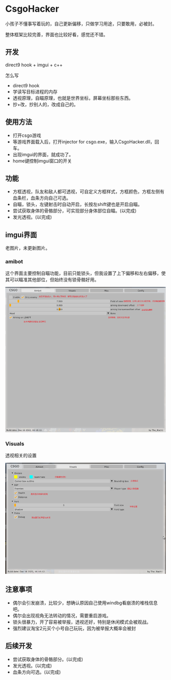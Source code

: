 # CsgoHacker

小孩子不懂事写着玩的，自己更新偏移，只做学习用途，只要敢用，必被封。

整体框架比较完善，界面也比较好看，感觉还不错。

## 开发

direct9 hook + imgui + c++

怎么写

- direct9 hook
- 学读写目标进程的内存
- 透视原理，自瞄原理，也就是世界坐标，屏幕坐标那些东西。
- 抄+改，抄别人的，改成自己的。

## 使用方法

- 打开csgo游戏
- 等游戏界面载入后，打开injector for csgo.exe，输入CsgoHacker.dll，回车。
- 出现imgui的界面，就成功了。
- home键控制imgui窗口的开关

## 功能

- 方框透视，队友和敌人都可透视，可自定义方框样式，方框颜色，方框左侧有血条栏，血条方向自己可选。
- 自瞄，锁头，左键射击时自动开启，长按左shift键也是开启自瞄。
- 尝试获取身体的骨骼部分，可实现部分身体部位自瞄。(以完成)
- 发光透视。(以完成)

## imgui界面

老图片，未更新图片。

### amibot

这个界面主要控制自瞄功能，目前只能锁头，但我设置了上下偏移和左右偏移，使其可以瞄准其他部位，但始终没有锁骨骼好用。

![](.\img\1.png)

### Visuals

透视相关的设置

![](.\img\2.png)



## 注意事项

- 偶尔会引发崩溃，比较少，想确认原因自己使用windbg看崩溃的堆栈信息吧。
- 偶尔会出现视角无法转动的情况，需要重启游戏。
- 锁头很暴力，开了容易被举报，透视还好，特别是休闲模式会被观战。
- 强烈建议淘宝2元买个小号自己玩玩，因为被举报大概率会被封

## 后续开发

- 尝试获取身体的骨骼部分。(以完成)
- 发光透视。(以完成)
- 血条方向可选。(以完成)
